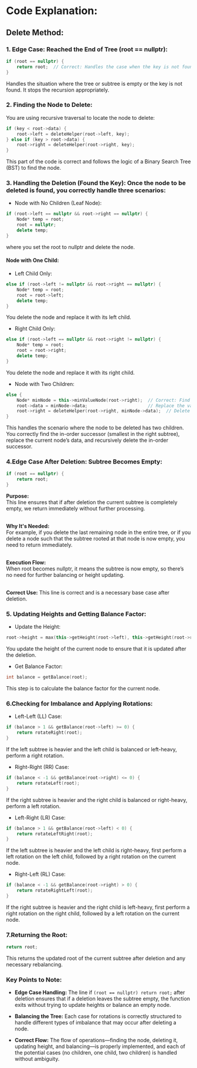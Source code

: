 
<h1>  Code Explanation: </h1>

<h2> Delete Method: </h2>

### 1. Edge Case: Reached the End of Tree (root == nullptr):

```cpp
if (root == nullptr) {
    return root;  // Correct: Handles the case when the key is not found or the tree is empty.
}
```
Handles the situation where the tree or subtree is empty or the key is not found. It stops the recursion appropriately.

### 2. Finding the Node to Delete:

You are using recursive traversal to locate the node to delete:
```cpp
if (key < root->data) {
    root->left = deleteHelper(root->left, key);
} else if (key > root->data) {
    root->right = deleteHelper(root->right, key);
}
```
This part of the code is correct and follows the logic of a Binary Search Tree (BST) to find the node.

### 3. Handling the Deletion (Found the Key): Once the node to be deleted is found, you correctly handle three scenarios:

- Node with No Children (Leaf Node):

```cpp
if (root->left == nullptr && root->right == nullptr) {
    Node* temp = root;
    root = nullptr;
    delete temp;
}
```
where you set the root to nullptr and delete the node.
#### Node with One Child:

- Left Child Only:

```cpp
else if (root->left != nullptr && root->right == nullptr) {
    Node* temp = root;
    root = root->left;
    delete temp;
}
```
You delete the node and replace it with its left child.
- Right Child Only:

```cpp
else if (root->left == nullptr && root->right != nullptr) {
    Node* temp = root;
    root = root->right;
    delete temp;
}
```
You delete the node and replace it with its right child.

- Node with Two Children:

```cpp
else {
    Node* minNode = this->minValueNode(root->right);  // Correct: Find the smallest node in the right subtree.
    root->data = minNode->data;                       // Replace the value.
    root->right = deleteHelper(root->right, minNode->data);  // Delete the in-order successor.
}
```
This handles the scenario where the node to be deleted has two children.
You correctly find the in-order successor (smallest in the right subtree), replace the current node’s data, and recursively delete the in-order successor.

### 4.Edge Case After Deletion: Subtree Becomes Empty:

```cpp
if (root == nullptr) {
    return root;
}
```
<b>Purpose:</b><br>
This line ensures that if after deletion the current subtree is completely empty, we return immediately without further processing.

<br><b>Why It's Needed:</b><br>
For example, if you delete the last remaining node in the entire tree, or if you delete a node such that the subtree rooted at that node is now empty, you need to return immediately.

<br><b>Execution Flow:</b><br>
When root becomes nullptr, it means the subtree is now empty, so there’s no need for further balancing or height updating.<br>

<br><b>Correct Use:</b> This line is correct and is a necessary base case after deletion.

### 5. Updating Heights and Getting Balance Factor:

- Update the Height:

```cpp
root->height = max(this->getHeight(root->left), this->getHeight(root->right)) + 1;
```
You update the height of the current node to ensure that it is updated after the deletion.
- Get Balance Factor:
```cpp
int balance = getBalance(root);
```
This step is to calculate the balance factor for the current node.

### 6.Checking for Imbalance and Applying Rotations:

- Left-Left (LL) Case:

```cpp
if (balance > 1 && getBalance(root->left) >= 0) {
    return rotateRight(root);
}
```
If the left subtree is heavier and the left child is balanced or left-heavy, perform a right rotation.

- Right-Right (RR) Case:

```cpp
if (balance < -1 && getBalance(root->right) <= 0) {
    return rotateLeft(root);
}
```
If the right subtree is heavier and the right child is balanced or right-heavy, perform a left rotation.

- Left-Right (LR) Case:

```cpp
if (balance > 1 && getBalance(root->left) < 0) {
    return rotateLeftRight(root);
}
```
If the left subtree is heavier and the left child is right-heavy, first perform a left rotation on the left child, followed by a right rotation on the current node.

- Right-Left (RL) Case:

```cpp
if (balance < -1 && getBalance(root->right) > 0) {
    return rotateRightLeft(root);
}
```

If the right subtree is heavier and the right child is left-heavy, first perform a right rotation on the right child, followed by a left rotation on the current node.

### 7.Returning the Root:

```cpp
return root;
```
This returns the updated root of the current subtree after deletion and any necessary rebalancing.

### Key Points to Note:
- **Edge Case Handling:**
The line if `(root == nullptr) return root;` after deletion ensures that if a deletion leaves the subtree empty, the function exits without trying to update heights or balance an empty node.

- **Balancing the Tree:**
Each case for rotations is correctly structured to handle different types of imbalance that may occur after deleting a node.

- **Correct Flow:**
The flow of operations—finding the node, deleting it, updating height, and balancing—is properly implemented, and each of the potential cases (no children, one child, two children) is handled without ambiguity.

